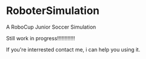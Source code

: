 RoboterSimulation
=================

A RoboCup Junior Soccer Simulation

Still work in progress!!!!!!!!!!!!

If you're interrested contact me, i can help you using it.
